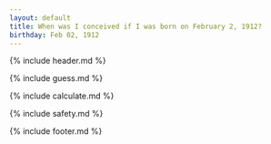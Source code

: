 ```yaml
---
layout: default
title: When was I conceived if I was born on February 2, 1912?
birthday: Feb 02, 1912
---
```


{% include header.md %}

{% include guess.md %}

{% include calculate.md %}

{% include safety.md %}

{% include footer.md %}



